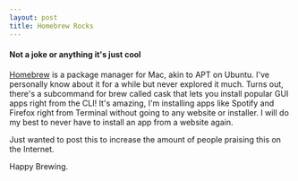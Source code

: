 ```yaml
---
layout: post
title: Homebrew Rocks
---
```


#### Not a joke or anything it's just cool

[Homebrew](https://brew.sh/) is a package manager for Mac, akin to APT on Ubuntu. I've personally know about it for a while but never explored it much. Turns out, there's a subcommand for brew called cask that lets you install popular GUI apps right from the CLI! It's amazing, I'm installing apps like Spotify and Firefox right from Terminal without going to any website or installer. I will do my best to never have to install an app from a website again.

Just wanted to post this to increase the amount of people praising this on the Internet.

Happy Brewing.
